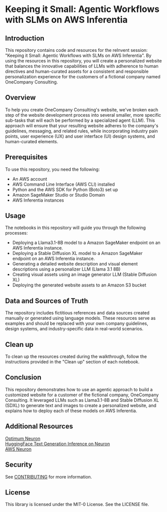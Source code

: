 # Keeping it Small: Agentic Workflows with SLMs on AWS Inferentia

## Introduction

This repository contains code and resources for the reInvent session: "Keeping it Small: Agentic Workflows with SLMs on AWS Inferentia". By using the resources in this repository, you will create a personalized website that balances the innovative capabilities of LLMs with adherence to human directives and human-curated assets for a consistent and responsible personalization experience for the customers of a fictional company named OneCompany Consulting.

## Overview

To help you create OneCompany Consulting's website, we've broken each step of the website development process into several smaller, more specific sub-tasks that will each be performed by a specialized agent (LLM). This approach will ensure that your resulting website adheres to the company's guidelines, messaging, and related rules, while incorporating industry pain points, user experience (UX) and user interface (UI) design systems, and human-curated elements.

## Prerequisites

To use this repository, you need the following:

- An AWS account
- AWS Command Line Interface (AWS CLI) installed
- Python and the AWS SDK for Python (Boto3) set up
- Amazon SageMaker Studio or Studio Domain
- AWS Inferentia instances

## Usage

The notebooks in this repository will guide you through the following processes:

- Deploying a Llama3.1-8B model to a Amazon SageMaker endpoint on an AWS Inferentia instance.
- Deploying a Stable Diffusion XL model to a Amazon SageMaker endpoint on an AWS Inferentia instance.
- Generating a detailed website description and visual element descriptions using a personalizer LLM (Llama 3.1 8B)
- Creating visual assets using an image generator LLM (Stable Diffusion XL)
- Deploying the generated website assets to an Amazon S3 bucket

## Data and Sources of Truth

The repository includes fictitious references and data sources created manually or generated using language models. These resources serve as examples and should be replaced with your own company guidelines, design systems, and industry-specific data in real-world scenarios.

## Clean up

To clean up the resources created during the walkthrough, follow the instructions provided in the "Clean up" section of each notebook.

## Conclusion

This repository demonstrates how to use an agentic approach to build a customized website for a customer of the fictional company, OneCompany Consulting. It leveraged LLMs such as Llama3.1-8B and Stable Diffusion XL (SDXL) to generate text and images to create a personalized website, and explains how to deploy each of these models on AWS Inferentia.

## Additional Resources

[Optimum Neuron](https://huggingface.co/docs/optimum-neuron/en/index)  
[HuggingFace Text Generation Inference on Neuron](https://huggingface.co/docs/optimum-neuron/en/guides/neuronx_tgi)  
[AWS Neuron](https://awsdocs-neuron.readthedocs-hosted.com/en/latest/index.html)

## Security

See [CONTRIBUTING](CONTRIBUTING.md#security-issue-notifications) for more information.

## License

This library is licensed under the MIT-0 License. See the LICENSE file.
